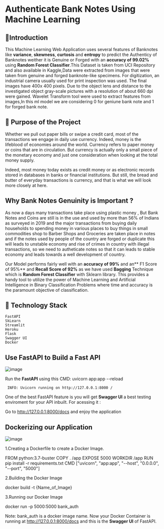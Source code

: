 # Authenticate Bank Notes Using Machine Learning

## 📌Introduction
This Machine Learning Web Application uses several features of Banknotes like **variance**, **skewness**, **curtosis** and **entropy** to predict the Authenticy of Banknotes weither it is Genuine or Forged with an **accuracy of 99.02%** using **Random Forest Classifier**.This Dataset is taken from UCI Repository and also available in Kaggle,Data were extracted from images that were taken from genuine and forged banknote-like specimens. For digitization, an industrial camera usually used for print inspection was used. The final images have 400x 400 pixels. Due to the object lens and distance to the investigated object gray-scale pictures with a resolution of about 660 dpi were gained. Wavelet Transform tool were used to extract features from images,In this ml model we are considering 0 for geniune bank note and 1 for forged bank note.

## 🎯 Purpose of the Project
Whether we pull out paper bills or swipe a credit card, most of the transactions we engage in daily use currency. Indeed, money is the lifeblood of economies around the world. Currency refers to paper money or coins that are in circulation. But currency is actually only a small piece of the monetary economy and just one consideration when looking at the total money supply.

Indeed, most money today exists as credit money or as electronic records stored in databases in banks or financial institutions. But still, the bread and butter of everyday transactions is currency, and that is what we will look more closely at here.

## Why Bank Notes Genuinity is Important ?

As now a days many transactions take place using plastic money , But Bank Notes and Coins are still is in the use and used by more than 56% of Indians as surveyed in 2019 and the major transactions from buying daily households to spending money in various places to buy things in small commodities shop to Barber Shops and Groceries are taken place in notes and if the notes used by people of the country are forged or duplicate this will leads to unstable economy and rise of crimes in country with illegal transactions, so we need to autheticate notes so that it can leads to stable economy and leads towards a well development of country.

Our Model performs fairly well with an **accuracy of 99%** and an** F1 Score of 95%** and **Recall Score of 92%** as we have used **Bagging** Technique which is **Random Forest Classifier** with Sklearn library. This provides a handy tool to utilize the power of Machine Learning and Artificial Intelligence in Binary Classification Problems where time and accuracy is the paramount objective of classification.

## 🏁 Technology Stack

    FastAPI
    SkLearn
    Streamlit
    Heroku
    Flask
    Swagger UI
    Docker
    
## Use FastAPI to Build a Fast API
![image](https://user-images.githubusercontent.com/91668225/183245239-912e32f0-cd26-45f6-ab55-5175f42d3e5e.png)


Run the **FastAPI** using this CMD:
     uvicorn app:app --reload

     INFO: Uvicorn running on http://127.0.0.1:8000 / 

One of the best FastAPI feature is you will get **Swagger UI** a best testing enviroment for your API inbuilt. For acessing it :

  Go to http://127.0.0.1:8000/docs and enjoy the application

## Dockerizing our Application
![image](https://user-images.githubusercontent.com/91668225/183245229-26de5638-fd0a-48aa-b7a9-7b15680779d4.png)

1.Creating a Dockerfile to create a Docker Image.

FROM python:3.7-buster
COPY . /app
EXPOSE 5000
WORKDIR /app
  RUN pip install -r requirements.txt
  CMD ["uvicorn", "app:app", "--host", "0.0.0.0", "--port", "5000"]

2.Building the Docker Image

  docker build -t {Name_of_Image}

3.Running our Docker Image

  docker run -p 5000:5000 bank_auth

Note: bank_auth is a docker image name.
Now your Docker Container is running at http://127.0.0.1:8000/docs and this is the **Swagger UI** of FastAPI.






